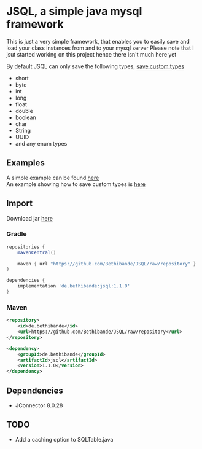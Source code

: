 # JSQL, a simple java mysql framework
This is just a very simple framework, that enables you to easily save and load your class instances from and to your mysql server
Please note that I jsut started working on this project hence there isn't much here yet

By default JSQL can only save the following types, [save custom types](https://github.com/Bethibande/JSQL/tree/master/examples/src/com/bethibande/jsql/examples/adapters)
 - short
 - byte
 - int
 - long
 - float
 - double
 - boolean
 - char
 - String
 - UUID
 - and any enum types

## Examples
A simple example can be found [here](https://github.com/Bethibande/JSQL/tree/master/examples/src/com/bethibande/jsql/examples) <br>
An example showing how to save custom types is [here](https://github.com/Bethibande/JSQL/tree/master/examples/src/com/bethibande/jsql/examples/adapters)

## Import
Download jar [here](https://github.com/Bethibande/JSQL/blob/repository/de/bethibande/jsql/1.1.0/jsql-1.1.0.jar)
### Gradle
```gradle
repositories {
    mavenCentral()

    maven { url "https://github.com/Bethibande/JSQL/raw/repository" }
}

dependencies {
    implementation 'de.bethibande:jsql:1.1.0'
}
```
### Maven
```xml
<repository>
    <id>de.bethibande</id>
    <url>https://github.com/Bethibande/JSQL/raw/repository</url>
</repository>

<dependency>
    <groupId>de.bethibande</groupId>
    <artifactId>jsql</artifactId>
    <version>1.1.0</version>
</dependency>
```

## Dependencies
 - JConnector 8.0.28

## TODO
 - Add a caching option to SQLTable.java
